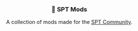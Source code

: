 <h3 align="center">📁 SPT Mods</h3>

<p align="center">A collection of mods made for the <a href="https://sp-tarkov.com/">SPT Community</a>.</p>
